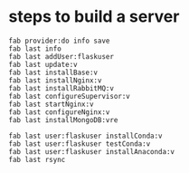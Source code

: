 # steps to build a server

    fab provider:do info save
    fab last info
    fab last addUser:flaskuser
    fab last update:v
    fab last installBase:v
    fab last installNginx:v
    fab last installRabbitMQ:v
    fab last configureSupervisor:v
    fab last startNginx:v
    fab last configureNginx:v
    fab last installMongoDB:vre

    fab last user:flaskuser installConda:v
    fab last user:flaskuser testConda:v
    fab last user:flaskuser installAnaconda:v
    fab last rsync

